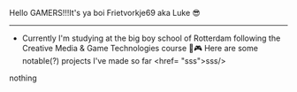 Hello GAMERS!!!It's ya boi Frietvorkje69 aka Luke 😎
***
- Currently I'm studying at the big boy school of Rotterdam following the Creative Media & Game Technologies course 👾🎮
Here are some notable(?) projects I've made so far
<href= "sss">sss/>

nothing

